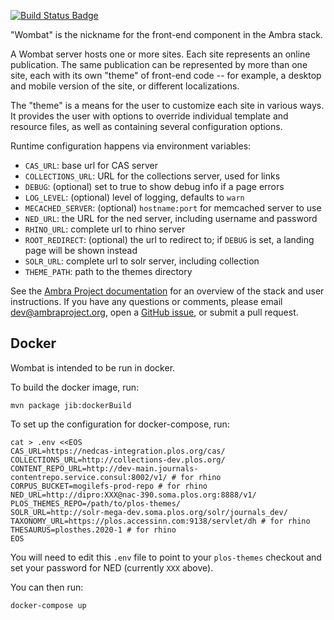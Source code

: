 [![Build Status Badge]][Build Status]

"Wombat" is the nickname for the front-end component in the Ambra stack.

A Wombat server hosts one or more sites. Each site represents an online
publication. The same publication can be represented by more than one site,
each with its own "theme" of front-end code -- for example, a desktop and
mobile version of the site, or different localizations.

The "theme" is a means for the user to customize each site in various ways. It
provides the user with options to override individual template and resource
files, as well as containing several configuration options.

Runtime configuration happens via environment variables:

- `CAS_URL`: base url for CAS server
- `COLLECTIONS_URL`: URL for the collections server, used for links
- `DEBUG`: (optional) set to true to show debug info if a page errors
- `LOG_LEVEL`: (optional) level of logging, defaults to `warn`
- `MECACHED_SERVER`: (optional) `hostname:port` for memcached server to use
- `NED_URL`: the URL for the ned server, including username and password
- `RHINO_URL`: complete url to rhino server
- `ROOT_REDIRECT`: (optional) the url to redirect to; if `DEBUG` is set, a landing page will be shown instead
- `SOLR_URL`: complete url to solr server, including collection
- `THEME_PATH`: path to the themes directory 

See the [Ambra Project documentation](https://plos.github.io/ambraproject/) for
an overview of the stack and user instructions. If you have any questions or
comments, please email dev@ambraproject.org, open a [GitHub
issue](https://github.com/PLOS/wombat/issues), or submit a pull request.

## Docker

Wombat is intended to be run in docker.

To build the docker image, run:

```
mvn package jib:dockerBuild
```

To set up the configuration for docker-compose, run:

```
cat > .env <<EOS
CAS_URL=https://nedcas-integration.plos.org/cas/
COLLECTIONS_URL=http://collections-dev.plos.org/
CONTENT_REPO_URL=http://dev-main.journals-contentrepo.service.consul:8002/v1/ # for rhino
CORPUS_BUCKET=mogilefs-prod-repo # for rhino
NED_URL=http://dipro:XXX@nac-390.soma.plos.org:8888/v1/
PLOS_THEMES_REPO=/path/to/plos-themes/
SOLR_URL=http://solr-mega-dev.soma.plos.org/solr/journals_dev/
TAXONOMY_URL=https://plos.accessinn.com:9138/servlet/dh # for rhino
THESAURUS=plosthes.2020-1 # for rhino
EOS
```

You will need to edit this `.env` file to point to your `plos-themes` checkout and set your password for NED (currently `XXX` above).

You can then run:

```
docker-compose up
```

[Build Status]: https://teamcity.plos.org/teamcity/viewType.html?buildTypeId=Wombat_Build
[Build Status Badge]: https://teamcity.plos.org/teamcity/app/rest/builds/buildType:(id:Wombat_Build)/statusIcon.svg
